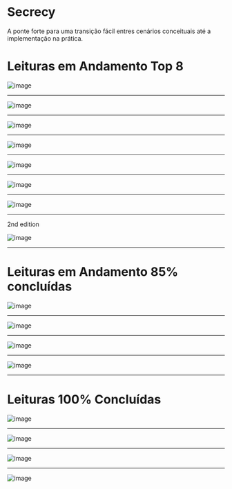 # Secrecy
A ponte forte para uma transição fácil entres cenários conceituais até a implementação na prática.


# Leituras em Andamento Top 8


![image](https://user-images.githubusercontent.com/13972838/205516317-267620ad-8ac7-4027-ac7e-621b1dc70e38.png)


---
 
![image](https://user-images.githubusercontent.com/13972838/205516480-29d96348-e9d8-4dd8-a753-c3a37d28284c.png)


---


![image](https://user-images.githubusercontent.com/13972838/205516763-fd5e9ced-2917-4e88-a686-72811527cbfa.png)

---


![image](https://user-images.githubusercontent.com/13972838/205516588-99580c2d-b253-4ee6-a9fc-b0df00fedd01.png)


---


![image](https://user-images.githubusercontent.com/13972838/205516252-6c9c7828-e326-4ec6-9fdf-0128fc9fc4cd.png)

---

![image](https://user-images.githubusercontent.com/13972838/210543068-35491ec1-8e6b-403a-a631-6bdeb1e22ff3.png)

---

![image](https://user-images.githubusercontent.com/13972838/210543414-bf133ef2-5c0c-473c-8654-20ecf2f0b0cf.png)


---

2nd edition

![image](https://user-images.githubusercontent.com/13972838/210632593-1c59251d-56ba-4ee1-aa77-23ca887e9123.png)

---

# Leituras em Andamento 85% concluídas

![image](https://user-images.githubusercontent.com/13972838/205516919-ac299cd2-1729-4e98-b114-27f1d749826b.png)

---

![image](https://user-images.githubusercontent.com/13972838/205517022-a7180d5e-3d96-476f-8abb-6fb280c5b55c.png)

---

![image](https://user-images.githubusercontent.com/13972838/205517386-0d37255a-d003-4a19-a73e-3de3625d2143.png)


---


![image](https://user-images.githubusercontent.com/13972838/210632215-9e5a8dde-4fa6-4a79-a2ed-538e2c4f2b1d.png)


---

# Leituras 100% Concluídas


![image](https://user-images.githubusercontent.com/13972838/205517202-2e66f590-0446-422f-8eb9-b60e81e80a46.png)

---

![image](https://user-images.githubusercontent.com/13972838/205517236-0bfdd7b7-ee42-44bd-b973-76243205df55.png)

---

![image](https://user-images.githubusercontent.com/13972838/205517311-8fc7350d-092d-4137-9da2-46aaf3cb87f5.png)

---

![image](https://user-images.githubusercontent.com/13972838/210631752-04d690a2-0dd7-4821-b0a4-7d982b454934.png)
